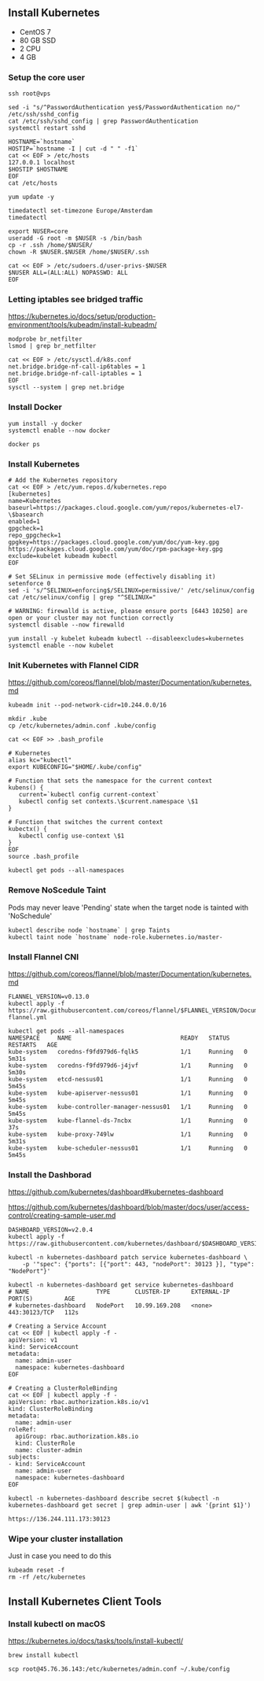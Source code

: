 ## Install Kubernetes

* CentOS 7
* 80 GB SSD
* 2 CPU
* 4 GB 

### Setup the core user

```
ssh root@vps

sed -i "s/^PasswordAuthentication yes$/PasswordAuthentication no/" /etc/ssh/sshd_config
cat /etc/ssh/sshd_config | grep PasswordAuthentication
systemctl restart sshd

HOSTNAME=`hostname`
HOSTIP=`hostname -I | cut -d " " -f1`
cat << EOF > /etc/hosts
127.0.0.1 localhost
$HOSTIP $HOSTNAME
EOF
cat /etc/hosts

yum update -y

timedatectl set-timezone Europe/Amsterdam
timedatectl

export NUSER=core
useradd -G root -m $NUSER -s /bin/bash
cp -r .ssh /home/$NUSER/
chown -R $NUSER.$NUSER /home/$NUSER/.ssh

cat << EOF > /etc/sudoers.d/user-privs-$NUSER
$NUSER ALL=(ALL:ALL) NOPASSWD: ALL
EOF
```

### Letting iptables see bridged traffic

https://kubernetes.io/docs/setup/production-environment/tools/kubeadm/install-kubeadm/

```
modprobe br_netfilter
lsmod | grep br_netfilter

cat << EOF > /etc/sysctl.d/k8s.conf
net.bridge.bridge-nf-call-ip6tables = 1
net.bridge.bridge-nf-call-iptables = 1
EOF
sysctl --system | grep net.bridge
```

### Install Docker

```
yum install -y docker
systemctl enable --now docker

docker ps
```

### Install Kubernetes

```
# Add the Kubernetes repository
cat << EOF > /etc/yum.repos.d/kubernetes.repo
[kubernetes]
name=Kubernetes
baseurl=https://packages.cloud.google.com/yum/repos/kubernetes-el7-\$basearch
enabled=1
gpgcheck=1
repo_gpgcheck=1
gpgkey=https://packages.cloud.google.com/yum/doc/yum-key.gpg https://packages.cloud.google.com/yum/doc/rpm-package-key.gpg
exclude=kubelet kubeadm kubectl
EOF

# Set SELinux in permissive mode (effectively disabling it)
setenforce 0
sed -i 's/^SELINUX=enforcing$/SELINUX=permissive/' /etc/selinux/config
cat /etc/selinux/config | grep "^SELINUX="

# WARNING: firewalld is active, please ensure ports [6443 10250] are open or your cluster may not function correctly
systemctl disable --now firewalld

yum install -y kubelet kubeadm kubectl --disableexcludes=kubernetes
systemctl enable --now kubelet
```

### Init Kubernetes with Flannel CIDR

https://github.com/coreos/flannel/blob/master/Documentation/kubernetes.md

```
kubeadm init --pod-network-cidr=10.244.0.0/16 

mkdir .kube
cp /etc/kubernetes/admin.conf .kube/config

cat << EOF >> .bash_profile

# Kubernetes
alias kc="kubectl"
export KUBECONFIG="$HOME/.kube/config"

# Function that sets the namespace for the current context
kubens() {
   current=`kubectl config current-context`
   kubectl config set contexts.\$current.namespace \$1
}

# Function that switches the current context
kubectx() { 
   kubectl config use-context \$1
}
EOF
source .bash_profile

kubectl get pods --all-namespaces
```

### Remove NoScedule Taint

Pods may never leave 'Pending' state when the target node is tainted with 'NoSchedule'

```
kubectl describe node `hostname` | grep Taints
kubectl taint node `hostname` node-role.kubernetes.io/master-
```

### Install Flannel CNI

https://github.com/coreos/flannel/blob/master/Documentation/kubernetes.md

```
FLANNEL_VERSION=v0.13.0
kubectl apply -f https://raw.githubusercontent.com/coreos/flannel/$FLANNEL_VERSION/Documentation/kube-flannel.yml

kubectl get pods --all-namespaces
NAMESPACE     NAME                               READY   STATUS    RESTARTS   AGE
kube-system   coredns-f9fd979d6-fqlk5            1/1     Running   0          5m31s
kube-system   coredns-f9fd979d6-j4jvf            1/1     Running   0          5m30s
kube-system   etcd-nessus01                      1/1     Running   0          5m45s
kube-system   kube-apiserver-nessus01            1/1     Running   0          5m45s
kube-system   kube-controller-manager-nessus01   1/1     Running   0          5m45s
kube-system   kube-flannel-ds-7ncbx              1/1     Running   0          37s
kube-system   kube-proxy-749lw                   1/1     Running   0          5m31s
kube-system   kube-scheduler-nessus01            1/1     Running   0          5m45s
```

### Install the Dashborad

https://github.com/kubernetes/dashboard#kubernetes-dashboard

https://github.com/kubernetes/dashboard/blob/master/docs/user/access-control/creating-sample-user.md

```
DASHBOARD_VERSION=v2.0.4
kubectl apply -f https://raw.githubusercontent.com/kubernetes/dashboard/$DASHBOARD_VERSION/aio/deploy/recommended.yaml

kubectl -n kubernetes-dashboard patch service kubernetes-dashboard \
    -p '"spec": {"ports": [{"port": 443, "nodePort": 30123 }], "type": "NodePort"}'

kubectl -n kubernetes-dashboard get service kubernetes-dashboard
# NAME                   TYPE       CLUSTER-IP      EXTERNAL-IP   PORT(S)         AGE
# kubernetes-dashboard   NodePort   10.99.169.208   <none>        443:30123/TCP   112s

# Creating a Service Account
cat << EOF | kubectl apply -f -
apiVersion: v1
kind: ServiceAccount
metadata:
  name: admin-user
  namespace: kubernetes-dashboard
EOF

# Creating a ClusterRoleBinding
cat << EOF | kubectl apply -f -
apiVersion: rbac.authorization.k8s.io/v1
kind: ClusterRoleBinding
metadata:
  name: admin-user
roleRef:
  apiGroup: rbac.authorization.k8s.io
  kind: ClusterRole
  name: cluster-admin
subjects:
- kind: ServiceAccount
  name: admin-user
  namespace: kubernetes-dashboard
EOF

kubectl -n kubernetes-dashboard describe secret $(kubectl -n kubernetes-dashboard get secret | grep admin-user | awk '{print $1}')

https://136.244.111.173:30123
```

### Wipe your cluster installation

Just in case you need to do this

```
kubeadm reset -f
rm -rf /etc/kubernetes
```

## Install Kubernetes Client Tools

### Install kubectl on macOS

https://kubernetes.io/docs/tasks/tools/install-kubectl/

```
brew install kubectl 

scp root@45.76.36.143:/etc/kubernetes/admin.conf ~/.kube/config
```
